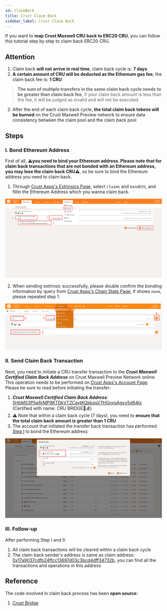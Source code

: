 ```yaml
---
id: claimBack
title: Crust Claim Back
sidebar_label: Crust Claim Back
---
```


If you want to **map Crust Maxwell CRU back to ERC20 CRU**, you can follow this tutorial step by step to claim back ERC20 CRU.

## Attention

1. Claim back **will not arrive in real time**, claim back cycle is: **7 days**
2. **A certain amount of CRU will be deducted as  the Ethereum gas fee**, the claim back fee is: **1 CRU**

> **The sum of multiple transfers in the same claim back cycle needs to be greater than claim back fee**, if your claim back amount is less than the fee, it will be judged as invalid and will not be executed

2. After the end of each claim back cycle, **the total claim back tokens will be burned** on the Crust Maxwell Preview network to ensure data consistency between the claim pool and the claim back pool

## Steps

### I. Bond Ethereum Address

First of all, **⚠️you need to bind your Ethereum address. Please note that for claim back transactions that are not bonded with an Ethereum address, you may lose the claim back CRU⚠️**, so be sure to bind the Ethereum address you need to claim back.

1. Through [Crust Apps's Extrinsics Page](https://apps.crust.network/?rpc=wss%3A%2F%2Fapi.crust.network%2F#/extrinsics), select `claims` and `bondEth`, and fillin the Ethereum Address which you wanna claim back.

![claim-back-bond-eth](assets/claimBack/claim-back-bond-eth.png)

2. When sending extrinsic successfully, please double confirm the bonding information by query from [Crust Apps's Chain State Page](https://apps.crust.network/?rpc=wss%3A%2F%2Fapi.crust.network%2F#/chainstate), if shows `none`, please repeated step 1.

![claim-back-query-eth](assets/claimBack/claim-back-query-eth.png)

### II. Send Claim Back Transaction

Next, you need to initiate a CRU transfer transaction to the ***Crust Maxwell Certified Claim Back Address*** on Crust Maxwell Preview Network online. This operation needs to be performed on [Crust Apps's Account Page](https://apps.crust.network/?rpc=wss%3A%2F%2Fapi.crust.network%2F#/accounts). Please be sure to read before initiating the transfer:

1. ***Crust Maxwell Certified Claim Back Address***: [5HbMS3P5e6rMP9KTDkVTZCaytKQkbqsV7HGnxgAgvv5d64tx](https://crust.subscan.io/account/5HbMS3P5e6rMP9KTDkVTZCaytKQkbqsV7HGnxgAgvv5d64tx) (Certified with name: CRU BRIDGE<ERC-20>🚗💰)
2. ⚠️ Note that within a claim back cycle (7 days), you need to **ensure that the total claim back amount is greater than 1 CRU**
3. The account that initiated the transfer back transaction has performed [Step I](#i-bond-ethereum-address) to bond the Ethereum address

![claim_back_transfer](assets/claimBack/claim-back-transfer.png)

### III. Follow-up

After performing Step I and II:

1. All claim back transactions will be cleared within a claim back cycle
2. The claim back sender's address is same as claim address: [0x17a9037cdfb24ffcc13697d03c3bcd4dff34732b](https://etherscan.io/address/0x17a9037cdfb24ffcc13697d03c3bcd4dff34732b), you can find all the transactions and operations in this address

## Reference

The code involved in claim back process has been **open source**:

1. [Crust Bridge](https://github.com/decloudf/crust-bridge/tree/main/maxwell-claim-back)

